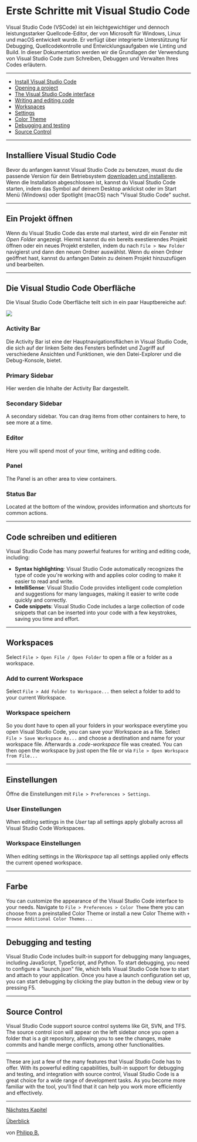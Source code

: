 # Erste Schritte mit Visual Studio Code

Visual Studio Code (VSCode) ist ein leichtgewichtiger und dennoch leistungsstarker Quellcode-Editor, der von Microsoft für Windows, Linux und macOS entwickelt wurde. Er verfügt über integrierte Unterstützung für Debugging, Quellcodekontrolle und Entwicklungsaufgaben wie Linting und Build. In dieser Dokumentation werden wir die Grundlagen der Verwendung von Visual Studio Code zum Schreiben, Debuggen und Verwalten Ihres Codes erläutern.

---

* [Install Visual Studio Code](#install-visual-studio-code)
* [Opening a project](#opening-a-project)
* [The Visual Studio Code interface](#the-visual-studio-code-interface)
* [Writing and editing code](#writing-and-editing-code)
* [Workspaces](#workspaces)
* [Settings](#settings)
* [Color Theme](#color-theme)
* [Debugging and testing](#debugging-and-testing)
* [Source Control](#source-control)

---

## Installiere Visual Studio Code

Bevor du anfangen kannst Visual Studio Code zu benutzen, musst du die passende Version für dein Betriebsystem [downloaden und installieren](https://code.visualstudio.com/download). Wenn die Installation abgeschlossen ist, kannst du Visual Studio Code starten, indem das Symbol auf deinem Desktop anklickst oder im Start Menü (Windows) oder Spotlight (macOS) nach "Visual Studio Code" suchst.

---

## Ein Projekt öffnen

Wenn du Visual Studio Code das erste mal startest, wird dir ein Fenster mit *Open Folder* angezeigt. Hiermit kannst du ein bereits exestierendes Projekt öffnen oder ein neues Projekt erstellen, indem du nach `File > New Folder` navigierst und dann den neuen Ordner auswählst. Wenn du einen Ordner geöffnet hast, kannst du anfangen Datein zu deinem Projekt hinzuzufügen und bearbeiten.

---

## Die Visual Studio Code Oberfläche

Die Visual Studio Code Oberfläche teilt sich in ein paar Hauptbereiche auf:

<img src = "https://code.visualstudio.com/assets/api/ux-guidelines/examples/architecture-containers.png" tile = "VSCode Interface"/>

### Activity Bar

Die Activity Bar ist eine der Hauptnavigationsflächen in Visual Studio Code, die sich auf der linken Seite des Fensters befindet und Zugriff auf verschiedene Ansichten und Funktionen, wie den Datei-Explorer und die Debug-Konsole, bietet.

### Primary Sidebar

Hier werden die Inhalte der Activity Bar dargestellt.

### Secondary Sidebar

A secondary sidebar. You can drag items from other containers to here, to see more at a time.

### Editor

Here you will spend most of your time, writing and editing code.

### Panel

The Panel is an other area to view containers.

### Status Bar

Located at the bottom of the window, provides information and shortcuts for common actions.

---

## Code schreiben und editieren

Visual Studio Code has many powerful features for writing and editing code, including:

* **Syntax highlighting**: Visual Studio Code automatically recognizes the type of code you're working with and applies color coding to make it easier to read and write.
* **IntelliSense**: Visual Studio Code provides intelligent code completion and suggestions for many languages, making it easier to write code quickly and correctly.
* **Code snippets**: Visual Studio Code includes a large collection of code snippets that can be inserted into your code with a few keystrokes, saving you time and effort.

---

## Workspaces

Select `File > Open File / Open Folder` to open a file or a folder as a workspace.

### Add to current Workspace

Select `File > Add Folder to Workspace...` then select a folder to add to your current Workspace.

### Workspace speichern

So you dont have to open all your folders in your workspace everytime you open Visual Studio Code, you can save your Workspace as a file. Select `File > Save Workspace As...` and choose a destination and name for your workspace file. Afterwards a *.code-workspace* file was created. You can then open the workspace by just open the file or via `File > Open Workspace from File...`

---

## Einstellungen

Öffne die Einstellungen mit `File > Preferences > Settings`.

### User Einstellungen

When editing settings in the *User* tap all settings apply globally across all Visual Studio Code Workspaces.

### Workspace Einstellungen

When editing settings in the *Workspace* tap all settings applied only effects the current opened workspace.

---

## Farbe

You can customize the appearance of the Visual Studio Code interface to your needs. Navigate to `File > Preferences > Color Theme` there you can choose from a preinstalled Color Theme or install a new Color Theme with `+ Browse Additional Color Themes...`

---

## Debugging and testing

Visual Studio Code includes built-in support for debugging many languages, including JavaScript, TypeScript, and Python. To start debugging, you need to configure a "launch.json" file, which tells Visual Studio Code how to start and attach to your application. Once you have a launch configuration set up, you can start debugging by clicking the play button in the debug view or by pressing F5.

---

## Source Control

Visual Studio Code support source control systems like Git, SVN, and TFS. The source control icon will appear on the left sidebar once you open a folder that is a git repository, allowing you to see the changes, make commits and handle merge conflicts, among other functionalities.

---

These are just a few of the many features that Visual Studio Code has to offer. With its powerful editing capabilities, built-in support for debugging and testing, and integration with source control, Visual Studio Code is a great choice for a wide range of development tasks. As you become more familiar with the tool, you'll find that it can help you work more efficiently and effectively.

---

[Nächstes Kapitel](UsingVSCodeWithObjectScript.md)

[Überblick](../README.md)

von [Philipp B.](https://github.com/phil1436)
